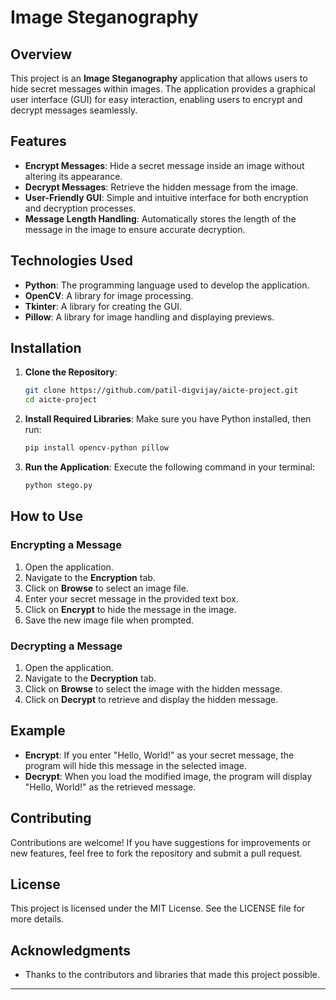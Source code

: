 # Image Steganography

## Overview
This project is an **Image Steganography** application that allows users to hide secret messages within images. The application provides a graphical user interface (GUI) for easy interaction, enabling users to encrypt and decrypt messages seamlessly.

## Features
- **Encrypt Messages**: Hide a secret message inside an image without altering its appearance.
- **Decrypt Messages**: Retrieve the hidden message from the image.
- **User-Friendly GUI**: Simple and intuitive interface for both encryption and decryption processes.
- **Message Length Handling**: Automatically stores the length of the message in the image to ensure accurate decryption.

## Technologies Used
- **Python**: The programming language used to develop the application.
- **OpenCV**: A library for image processing.
- **Tkinter**: A library for creating the GUI.
- **Pillow**: A library for image handling and displaying previews.

## Installation
1. **Clone the Repository**:
   ```bash
   git clone https://github.com/patil-digvijay/aicte-project.git
   cd aicte-project
   ```

2. **Install Required Libraries**:
   Make sure you have Python installed, then run:
   ```bash
   pip install opencv-python pillow
   ```

3. **Run the Application**:
   Execute the following command in your terminal:
   ```bash
   python stego.py
   ```

## How to Use
### Encrypting a Message
1. Open the application.
2. Navigate to the **Encryption** tab.
3. Click on **Browse** to select an image file.
4. Enter your secret message in the provided text box.
5. Click on **Encrypt** to hide the message in the image.
6. Save the new image file when prompted.

### Decrypting a Message
1. Open the application.
2. Navigate to the **Decryption** tab.
3. Click on **Browse** to select the image with the hidden message.
4. Click on **Decrypt** to retrieve and display the hidden message.

## Example
- **Encrypt**: If you enter "Hello, World!" as your secret message, the program will hide this message in the selected image.
- **Decrypt**: When you load the modified image, the program will display "Hello, World!" as the retrieved message.

## Contributing
Contributions are welcome! If you have suggestions for improvements or new features, feel free to fork the repository and submit a pull request.

## License
This project is licensed under the MIT License. See the LICENSE file for more details.

## Acknowledgments
- Thanks to the contributors and libraries that made this project possible.

---
